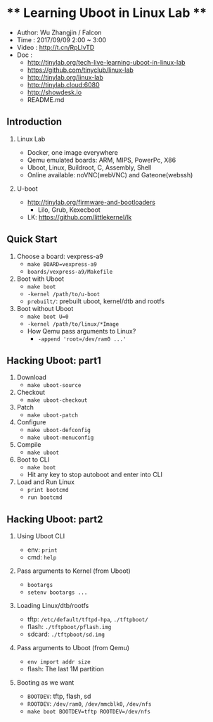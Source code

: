 
# ** Learning Uboot in Linux Lab **

- Author: Wu Zhangjin / Falcon
- Time  : 2017/09/09 2:00 ~ 3:00
- Video : <http://t.cn/RpLlvTD>
- Doc   :
    + <http://tinylab.org/tech-live-learning-uboot-in-linux-lab>
    + <https://github.com/tinyclub/linux-lab>
    + <http://tinylab.org/linux-lab>
    + <http://tinylab.cloud:6080>
    + <http://showdesk.io>
    + README.md

## Introduction

1. Linux Lab
     - Docker, one image everywhere
     - Qemu emulated boards: ARM, MIPS, PowerPc, X86
     - Uboot, Linux, Buildroot, C, Assembly, Shell
     - Online available: noVNC(webVNC) and Gateone(webssh)

2. U-boot
     - <http://tinylab.org/firmware-and-bootloaders>
         - Lilo, Grub, Kexecboot
     - LK: <https://github.com/littlekernel/lk>

## Quick Start

1. Choose a board: vexpress-a9
    - `make BOARD=vexpress-a9`
    - `boards/vexpress-a9/Makefile`
2. Boot with Uboot
    - `make boot`
    - `-kernel /path/to/u-boot`
    - `prebuilt/`: prebuilt uboot, kernel/dtb and rootfs
3. Boot without Uboot
    - `make boot U=0`
    - `-kernel /path/to/linux/*Image`
    - How Qemu pass arguments to Linux?
        - `-append 'root=/dev/ram0 ...'`

## Hacking Uboot: part1

1. Download
    - `make uboot-source`
2. Checkout
    - `make uboot-checkout`
3. Patch
    - `make uboot-patch`
4. Configure
    - `make uboot-defconfig`
    - `make uboot-menuconfig`
5. Compile
    - `make uboot`
6. Boot to CLI
    - `make boot`
    - Hit any key to stop autoboot and enter into CLI
7. Load and Run Linux
    - `print bootcmd`
    - `run bootcmd`

## Hacking Uboot: part2

1. Using Uboot CLI
    - env: `print`
    - cmd: `help`

2. Pass arguments to Kernel (from Uboot)
    - `bootargs`
    - `setenv bootargs ...`

3. Loading Linux/dtb/rootfs
    - tftp: `/etc/default/tftpd-hpa`, `./tftpboot/`
    - flash: `./tftpboot/pflash.img`
    - sdcard: `./tftpboot/sd.img`

4. Pass arguments to Uboot (from Qemu)
    - `env import addr size`
    - flash: The last 1M partition

5. Booting as we want
    - `BOOTDEV`: tftp, flash, sd
    - `ROOTDEV`: `/dev/ram0`, `/dev/mmcblk0`, `/dev/nfs`
    - `make boot BOOTDEV=tftp ROOTDEV=/dev/nfs`
